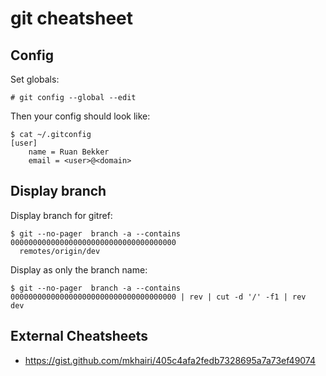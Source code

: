 # git cheatsheet

## Config

Set globals:

```
# git config --global --edit
```

Then your config should look like:

```
$ cat ~/.gitconfig
[user]
	name = Ruan Bekker
	email = <user>@<domain>
```

## Display branch

Display branch for gitref:

```
$ git --no-pager  branch -a --contains 0000000000000000000000000000000000000
  remotes/origin/dev
```

Display as only the branch name:

```
$ git --no-pager  branch -a --contains 0000000000000000000000000000000000000 | rev | cut -d '/' -f1 | rev
dev
```

## External Cheatsheets

- https://gist.github.com/mkhairi/405c4afa2fedb7328695a7a73ef49074
